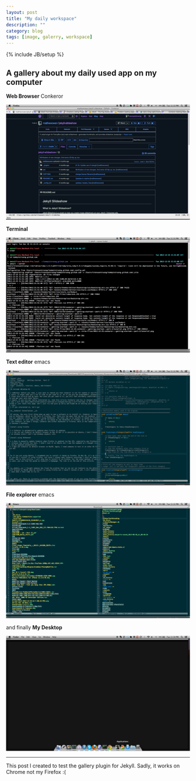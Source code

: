 ```yaml
---
layout: post
title: "My daily workspace"
description: ""
category: blog
tags: [image, galerry, workspace]
---
```

{% include JB/setup %}

## A gallery about my daily used app on my computer

**Web Browser** Conkeror

![conkeror](/files/2012-12-25-my-daily-workspace/browser.png)

**Terminal**

![terminal](/files/2012-12-25-my-daily-workspace/terminal.png)

**Text editor** emacs

![emacs](/files/2012-12-25-my-daily-workspace/emacs.png)

**File explorer** emacs

![emacs](/files/2012-12-25-my-daily-workspace/file-explorer.png)

and finally **My Desktop**

![emacs](/files/2012-12-25-my-daily-workspace/desktop.png)

-----
This post I created to test the gallery plugin for Jekyll. Sadly, it works on Chrome not my Firefox :(

